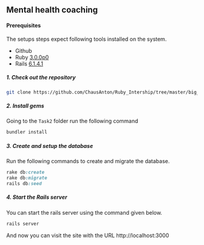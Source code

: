 ## Mental health coaching
#### Prerequisites

The setups steps expect following tools installed on the system.

- Github
- Ruby [3.0.0p0](https://www.ruby-lang.org/en/)
- Rails [6.1.4.1](https://guides.rubyonrails.org/getting_started.html)

##### 1. Check out the repository

```bash
git clone https://github.com/ChausAnton/Ruby_Intership/tree/master/big_task2
```

##### 2. Install gems

Going to the `Task2` folder run the following command

```bash
bundler install
```

##### 3. Create and setup the database

Run the following commands to create and migrate the database.

```ruby
rake db:create
rake db:migrate
rails db:seed
```

##### 4. Start the Rails server

You can start the rails server using the command given below.

```ruby
rails server
```

And now you can visit the site with the URL http://localhost:3000
